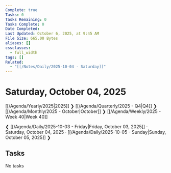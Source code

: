 ```yaml
---
Complete: true
Tasks: 0
Tasks Remaining: 0
Tasks Complete: 0
Date Completed:
Last Updated: October 6, 2025, at 9:45 AM
File Size: 665.00 Bytes
aliases: []
cssclasses:
  - full_width
tags: []
Related:
  - "[[/Notes/Daily/2025-10-04 - Saturday]]"
---
```

# Saturday, October 04, 2025

[[/Agenda/Yearly/2025|2025]] ❯ [[/Agenda/Quarterly/2025 - Q4|Q4]] ❯ [[/Agenda/Monthly/2025 - October|October]] ❯ [[/Agenda/Weekly/2025 - Week 40|Week 40]]

❮ [[/Agenda/Daily/2025-10-03 - Friday|Friday, October 03, 2025]] · Saturday, October 04, 2025 · [[/Agenda/Daily/2025-10-05 - Sunday|Sunday, October 05, 2025]] ❯

## Tasks

<span class="placeholder">No tasks</span>
